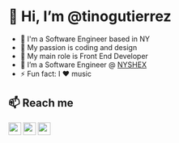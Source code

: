 # 👋 Hi, I’m @tinogutierrez

- 🔭 I'm a Software Engineer based in NY
- 👀 My passion is coding and design
- 💬 My main role is Front End Developer
- 🌱 I’m a Software Engineer @ [NYSHEX](https://www.nyshex.com/)
- ⚡ Fun fact: I ❤️ music

## 📫 Reach me

<p><a href="https://www.twitter.com/tinoguti"><img src="https://img.shields.io/badge/twitter-%231DA1F2.svg?&style=for-the-badge&logo=twitter&logoColor=white" height=25></a> <a href="https://www.linkedin.com/in/tinogutierrez"><img src="https://img.shields.io/badge/linkedin-%230077B5.svg?&style=for-the-badge&logo=linkedin&logoColor=white" height=25></a> <a href="#"><img src="https://img.shields.io/badge/medium-%2312100E.svg?&style=for-the-badge&logo=medium&logoColor=white" height=25></a> </p>
<!---
tinogutierrez/tinogutierrez is a ✨ special ✨ repository because its `README.md` (this file) appears on your GitHub profile.
You can click the Preview link to take a look at your changes.
--->
<!---
![tinogutierrez's GitHub stats](https://github-readme-stats.vercel.app/api?username=tinogutierrez&count_private=true&show_icons=true)
--->

